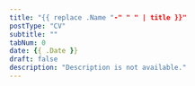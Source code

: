 ```yaml
---
title: "{{ replace .Name "-" " " | title }}"
postType: "CV"
subtitle: ""
tabNum: 0
date: {{ .Date }}
draft: false
description: "Description is not available."
---
```


